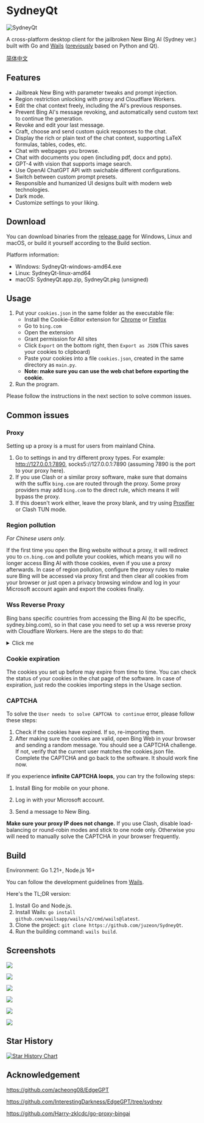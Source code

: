# SydneyQt

![SydneyQt](https://socialify.git.ci/juzeon/SydneyQt/image?font=Inter&forks=1&logo=https%3A%2F%2Fupload.wikimedia.org%2Fwikipedia%2Fcommons%2F9%2F9c%2FBing_Fluent_Logo.svg&name=1&owner=1&pattern=Signal&stargazers=1&theme=Light)

A cross-platform desktop client for the jailbroken New Bing AI (Sydney ver.) built with Go and [Wails](https://github.com/wailsapp/wails) ([previously](https://github.com/juzeon/SydneyQt/tree/v1) based on Python and Qt).

[简体中文](README_zh.md)

## Features

- Jailbreak New Bing with parameter tweaks and prompt injection.
- Region restriction unlocking with proxy and Cloudflare Workers.
- Edit the chat context freely, including the AI's previous responses.
- Prevent Bing AI's message revoking, and automatically send custom text to continue the generation.
- Revoke and edit your last message.
- Craft, choose and send custom quick responses to the chat.
- Display the rich or plain text of the chat context, supporting LaTeX formulas, tables, codes, etc.
- Chat with webpages you browse.
- Chat with documents you open (including pdf, docx and pptx).
- GPT-4 with vision that supports image search.
- Use OpenAI ChatGPT API with swichable different configurations.
- Switch between custom prompt presets.
- Responsible and humanized UI designs built with modern web technologies.
- Dark mode.
- Customize settings to your liking.

## Download

You can download binaries from the [release page](https://github.com/juzeon/SydneyQt/releases) for Windows, Linux and macOS, or build it yourself according to the Build section.

Platform information:

- Windows:  SydneyQt-windows-amd64.exe
- Linux:  SydneyQt-linux-amd64
- macOS: SydneyQt.app.zip, SydneyQt.pkg (unsigned)

## Usage

1. Put your `cookies.json` in the same folder as the executable file:
   - Install the Cookie-Editor extension for [Chrome](https://chrome.google.com/webstore/detail/cookie-editor/hlkenndednhfkekhgcdicdfddnkalmdm) or [Firefox](https://addons.mozilla.org/en-US/firefox/addon/cookie-editor/)
   - Go to `bing.com`
   - Open the extension
   - Grant permission for All sites
   - Click `Export` on the bottom right, then `Export as JSON` (This saves your cookies to clipboard)
   - Paste your cookies into a file `cookies.json`, created in the same directory as `main.py`.
   - **Note: make sure you can use the web chat before exporting the cookie.**
2. Run the program.

Please follow the instructions in the next section to solve common issues.

## Common issues

### Proxy

Setting up a proxy is a must for users from mainland China.

1. Go to settings in and try different proxy types. For example: http://127.0.0.1:7890, socks5://127.0.0.1:7890 (assuming 7890 is the port to your proxy here).
2. If you use Clash or a similar proxy software, make sure that domains with the suffix `bing.com` are routed through the proxy. Some proxy providers may add `bing.com` to the direct rule, which means it will bypass the proxy.
3. If this doesn't work either, leave the proxy blank, and try using [Proxifier](https://www.proxifier.com/) or Clash TUN mode.

### Region pollution

*For Chinese users only.*

If the first time you open the Bing website without a proxy, it will redirect you to `cn.bing.com` and pollute your cookies, which means you will no longer access Bing AI with those cookies, even if you use a proxy afterwards. In case of region pollution, configure the proxy rules to make sure Bing will be accessed via proxy first and then clear all cookies from your browser or just open a privacy browsing window and log in your Microsoft account again and export the cookies finally.

### Wss Reverse Proxy

Bing bans specific countries from accessing the Bing AI (to be specific, sydney.bing.com), so in that case you need to set up a wss reverse proxy with Cloudflare Workers. Here are the steps to do that:

<details>
<summary>Click me</summary>

1. Go to [this link](https://dash.cloudflare.com/) and sign in or sign up for a Cloudflare account.
2. In the sidebar, select `Workers & Pages`.
3. On the page that opens, click `Create application`.
4. Choose `Create Worker`.
5. Give your worker a name and click `Deploy`.
6. On the worker detail page, click `Quick edit`.
7. Copy all the code from [here](https://raw.githubusercontent.com/Harry-zklcdc/go-proxy-bingai/master/cloudflare/worker.js) and paste it over the existing code in `worker.js`. Then click `Save and deploy`.
8. Copy the worker domain that looks like `xxxx-xxxx-xxxx.xxxx.workers.dev` (not a URL like `https://xxxx-xxxx-xxxx.xxxx.workers.dev/`, please remove the prefixes and suffixes) and paste it as `Wss Domain` in the settings page. Then click `Save`.
</details>

### Cookie expiration

The cookies you set up before may expire from time to time. You can check the status of your cookies in the chat page of the software. In case of expiration, just redo the cookies importing steps in the Usage section.

### CAPTCHA

To solve the `User needs to solve CAPTCHA to continue` error, please follow these steps:

1. Check if the cookies have expired. If so, re-importing them.
2. After making sure the cookies are valid, open Bing Web in your browser and sending a random message. You should see a CAPTCHA challenge. If not, verify that the current user matches the cookies.json file. Complete the CAPTCHA and go back to the software. It should work fine now.

If you experience **infinite CAPTCHA loops**, you can try the following steps:

1. Install Bing for mobile on your phone.

2. Log in with your Microsoft account.

3. Send a message to New Bing.

**Make sure your proxy IP does not change.** If you use Clash, disable load-balancing or round-robin modes and stick to one node only. Otherwise you will need to manually solve the CAPTCHA in your browser frequently.

## Build

Environment: Go 1.21+, Node.js 16+

You can follow the development guidelines from [Wails](https://wails.io/docs/gettingstarted/installation/).

Here's the TL;DR version:

1. Install Go and Node.js.
2. Install Wails: `go install github.com/wailsapp/wails/v2/cmd/wails@latest`.
3. Clone the project: `git clone https://github.com/juzeon/SydneyQt`.
4. Run the building command: `wails build`.

## Screenshots

![](https://public.ptree.top/ShareX/2023/12/04/1701694976/1qwHCtSW7D.png)

![](https://public.ptree.top/ShareX/2023/12/04/1701694905/sGRMfoZDFY.png)

![](https://public.ptree.top/ShareX/2023/12/04/1701694936/KwoV5xRVCj.png)

![](https://public.ptree.top/ShareX/2023/12/04/1701694957/vRsuaw8lOD.png)

![](https://public.ptree.top/ShareX/2023/12/04/1701696071/u8vwoftQT5.png)

![](https://public.ptree.top/ShareX/2023/12/04/1701695093/457fe0ufJZ.png)

## Star History

[![Star History Chart](https://api.star-history.com/svg?repos=juzeon/SydneyQt&type=Date)](https://star-history.com/#juzeon/SydneyQt&Date)

## Acknowledgement

<https://github.com/acheong08/EdgeGPT>

<https://github.com/InterestingDarkness/EdgeGPT/tree/sydney>

<https://github.com/Harry-zklcdc/go-proxy-bingai>